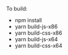 To build:

- npm install
- yarn build-js-x86
- yarn build-css-x86
- yarn build-js-x64
- yarn build-css-x64
